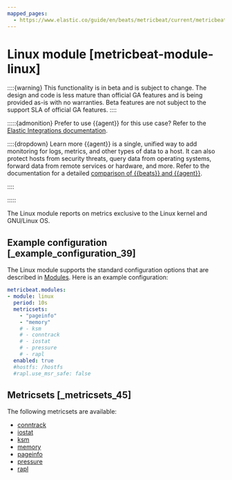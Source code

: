 ```yaml
---
mapped_pages:
  - https://www.elastic.co/guide/en/beats/metricbeat/current/metricbeat-module-linux.html
---
```


# Linux module [metricbeat-module-linux]

::::{warning}
This functionality is in beta and is subject to change. The design and code is less mature than official GA features and is being provided as-is with no warranties. Beta features are not subject to the support SLA of official GA features.
::::


:::::{admonition} Prefer to use {{agent}} for this use case?
Refer to the [Elastic Integrations documentation](integration-docs://reference/linux/index.md).

::::{dropdown} Learn more
{{agent}} is a single, unified way to add monitoring for logs, metrics, and other types of data to a host. It can also protect hosts from security threats, query data from operating systems, forward data from remote services or hardware, and more. Refer to the documentation for a detailed [comparison of {{beats}} and {{agent}}](docs-content://reference/ingestion-tools/fleet/index.md).

::::


:::::


The Linux module reports on metrics exclusive to the Linux kernel and GNU/Linux OS.


## Example configuration [_example_configuration_39]

The Linux module supports the standard configuration options that are described in [Modules](/reference/metricbeat/configuration-metricbeat.md). Here is an example configuration:

```yaml
metricbeat.modules:
- module: linux
  period: 10s
  metricsets:
    - "pageinfo"
    - "memory"
    # - ksm
    # - conntrack
    # - iostat
    # - pressure
    # - rapl
  enabled: true
  #hostfs: /hostfs
  #rapl.use_msr_safe: false
```


## Metricsets [_metricsets_45]

The following metricsets are available:

* [conntrack](/reference/metricbeat/metricbeat-metricset-linux-conntrack.md)
* [iostat](/reference/metricbeat/metricbeat-metricset-linux-iostat.md)
* [ksm](/reference/metricbeat/metricbeat-metricset-linux-ksm.md)
* [memory](/reference/metricbeat/metricbeat-metricset-linux-memory.md)
* [pageinfo](/reference/metricbeat/metricbeat-metricset-linux-pageinfo.md)
* [pressure](/reference/metricbeat/metricbeat-metricset-linux-pressure.md)
* [rapl](/reference/metricbeat/metricbeat-metricset-linux-rapl.md)








